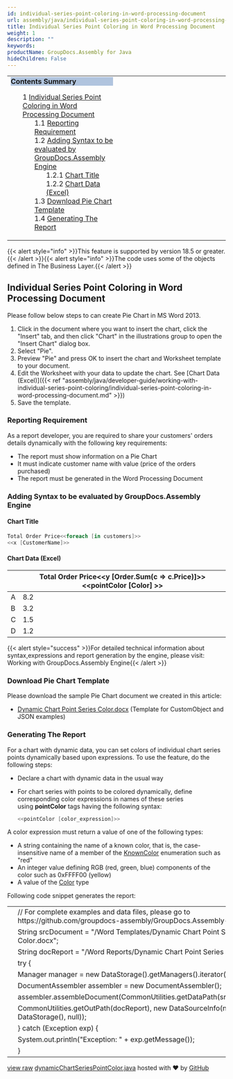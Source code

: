 ```yaml
---
id: individual-series-point-coloring-in-word-processing-document
url: assembly/java/individual-series-point-coloring-in-word-processing-document
title: Individual Series Point Coloring in Word Processing Document
weight: 1
description: ""
keywords: 
productName: GroupDocs.Assembly for Java
hideChildren: False
---
```

<table class="sectionMacro" border="0" cellpadding="5" cellspacing="0" width="100%"><tbody><tr><td valign="top" width="50%"><div class="panel" style="border-top-width: 1px; border-right-width: 1px; border-bottom-width: 1px; border-left-width: 1px;"><div class="panelHeader" style="border-bottom-width: 1px; background-color: rgb(176, 196, 222);"><b>Contents Summary</b></div><div class="panelContent"><style type="text/css">div.rbtoc1593026733250 { padding-top: 0px; padding-right: 0px; padding-bottom: 0px; padding-left: 0px; }div.rbtoc1593026733250 ul { list-style-type: none; list-style-image: none; margin-left: 0px; }div.rbtoc1593026733250 li { margin-left: 0px; padding-left: 0px; }</style><div class="toc rbtoc1593026733250"><ul class="toc-indentation"><li><span class="TOCOutline">1</span> <a href="#IndividualSeriesPointColoringinWordProcessingDocument-IndividualSeriesPointColoringinWordProcessingDocument">Individual Series Point Coloring in Word Processing Document</a><ul class="toc-indentation"><li><span class="TOCOutline">1.1</span> <a href="#IndividualSeriesPointColoringinWordProcessingDocument-ReportingRequirement">Reporting Requirement</a></li><li><span class="TOCOutline">1.2</span> <a href="#IndividualSeriesPointColoringinWordProcessingDocument-AddingSyntaxtobeevaluatedbyGroupDocs.AssemblyEngine">Adding Syntax to be evaluated by GroupDocs.Assembly Engine</a><ul class="toc-indentation"><li><span class="TOCOutline">1.2.1</span> <a href="#IndividualSeriesPointColoringinWordProcessingDocument-ChartTitle">Chart Title</a></li><li><span class="TOCOutline">1.2.2</span> <a href="#IndividualSeriesPointColoringinWordProcessingDocument-ChartData(Excel)">Chart Data (Excel)</a></li></ul></li><li><span class="TOCOutline">1.3</span> <a href="#IndividualSeriesPointColoringinWordProcessingDocument-DownloadPieChartTemplate">Download Pie Chart Template</a></li><li><span class="TOCOutline">1.4</span> <a href="#IndividualSeriesPointColoringinWordProcessingDocument-GeneratingTheReport">Generating The Report</a></li></ul></li></ul></div></div></div></td><td valign="top" width="15%">&nbsp;</td><td valign="top" width="35%">&nbsp;</td></tr></tbody></table>

{{< alert style="info" >}}This feature is supported by version 18.5 or greater.{{< /alert >}}{{< alert style="info" >}}The code uses some of the objects defined in The Business Layer.{{< /alert >}}

## Individual Series Point Coloring in Word Processing Document

Please follow below steps to can create Pie Chart in MS Word 2013.

1.  Click in the document where you want to insert the chart, click the "Insert" tab, and then click "Chart" in the illustrations group to open the "Insert Chart" dialog box.
2.  Select "Pie".
3.  Preview "Pie" and press OK to insert the chart and Worksheet template to your document.
4.  Edit the Worksheet with your data to update the chart. See [Chart Data (Excel)]({{< ref "assembly/java/developer-guide/working-with-individual-series-point-coloring/individual-series-point-coloring-in-word-processing-document.md" >}})
5.  Save the template.

### Reporting Requirement

As a report developer, you are required to share your customers' orders details dynamically with the following key requirements:

*   The report must show information on a Pie Chart
*   It must indicate customer name with value (price of the orders purchased)
*   The report must be generated in the Word Processing Document

### Adding Syntax to be evaluated by GroupDocs.Assembly Engine

#### Chart Title

```csharp
Total Order Price<<foreach [in customers]>>
<<x [CustomerName]>>

```

#### Chart Data (Excel)

|   | Total Order Price<<y [Order.Sum(c => c.Price)]>><<pointColor [Color] >> |
| --- | --- |
| A | 8.2 |
| B | 3.2 |
| C | 1.5 |
| D | 1.2 |

{{< alert style="success" >}}For detailed technical information about syntax,expressions and report generation by the engine, please visit: Working with GroupDocs.Assembly Engine{{< /alert >}}

### Download Pie Chart Template

Please download the sample Pie Chart document we created in this article:

*   [Dynamic Chart Point Series Color.docx](https://github.com/groupdocs-assembly/GroupDocs.Assembly-for-Java/blob/master/Examples/GroupDocs.Assembly.Examples.Java/Data/Storage/Word%20Templates/Dynamic%20Chart%20Point%20Series%20Color.docx) (Template for CustomObject and JSON examples) 

### Generating The Report

For a chart with dynamic data, you can set colors of individual chart series points dynamically based upon expressions. To use the feature, do the following steps:

*   Declare a chart with dynamic data in the usual way
*   For chart series with points to be colored dynamically, define corresponding color expressions in names of these series using **pointColor** tags having the following syntax:
    
    ```csharp
    <<pointColor [color_expression]>>
    ```
    

A color expression must return a value of one of the following types:

*   A string containing the name of a known color, that is, the case-insensitive name of a member of the [KnownColor](https://msdn.microsoft.com/en-us/library/system.drawing.knowncolor(v=vs.110).aspx) enumeration such as "red"
*   An integer value defining RGB (red, green, blue) components of the color such as 0xFFFF00 (yellow)
*   A value of the [Color](http://msdn.microsoft.com/en-us/library/system.drawing.color(v=vs.110).aspx) type

Following code snippet generates the report:

<table class="highlight tab-size js-file-line-container" data-tab-size="8" data-paste-markdown-skip=""><tbody><tr><td id="file-dynamicchartseriespointcolor-java-L1" class="blob-num js-line-number" data-line-number="1"></td><td id="file-dynamicchartseriespointcolor-java-LC1" class="blob-code blob-code-inner js-file-line"><span class="pl-c"><span class="pl-c">//</span> For complete examples and data files, please go to https://github.com/groupdocs-assembly/GroupDocs.Assembly-for-Java</span></td></tr><tr><td id="file-dynamicchartseriespointcolor-java-L2" class="blob-num js-line-number" data-line-number="2"></td><td id="file-dynamicchartseriespointcolor-java-LC2" class="blob-code blob-code-inner js-file-line"><span class="pl-smi">String</span> srcDocument <span class="pl-k">=</span> <span class="pl-s"><span class="pl-pds">"</span>/Word Templates/Dynamic Chart Point Series Color.docx<span class="pl-pds">"</span></span>;</td></tr><tr><td id="file-dynamicchartseriespointcolor-java-L3" class="blob-num js-line-number" data-line-number="3"></td><td id="file-dynamicchartseriespointcolor-java-LC3" class="blob-code blob-code-inner js-file-line"><span class="pl-smi">String</span> docReport <span class="pl-k">=</span> <span class="pl-s"><span class="pl-pds">"</span>/Word Reports/Dynamic Chart Point Series Color.docx<span class="pl-pds">"</span></span>;</td></tr><tr><td id="file-dynamicchartseriespointcolor-java-L4" class="blob-num js-line-number" data-line-number="4"></td><td id="file-dynamicchartseriespointcolor-java-LC4" class="blob-code blob-code-inner js-file-line"><span class="pl-k">try</span> {</td></tr><tr><td id="file-dynamicchartseriespointcolor-java-L5" class="blob-num js-line-number" data-line-number="5"></td><td id="file-dynamicchartseriespointcolor-java-LC5" class="blob-code blob-code-inner js-file-line"><span class="pl-smi">Manager</span> manager <span class="pl-k">=</span> <span class="pl-k">new</span> <span class="pl-smi">DataStorage</span>()<span class="pl-k">.</span>getManagers()<span class="pl-k">.</span>iterator()<span class="pl-k">.</span>next();</td></tr><tr><td id="file-dynamicchartseriespointcolor-java-L6" class="blob-num js-line-number" data-line-number="6"></td><td id="file-dynamicchartseriespointcolor-java-LC6" class="blob-code blob-code-inner js-file-line"><span class="pl-smi">DocumentAssembler</span> assembler <span class="pl-k">=</span> <span class="pl-k">new</span> <span class="pl-smi">DocumentAssembler</span>();</td></tr><tr><td id="file-dynamicchartseriespointcolor-java-L7" class="blob-num js-line-number" data-line-number="7"></td><td id="file-dynamicchartseriespointcolor-java-LC7" class="blob-code blob-code-inner js-file-line">assembler<span class="pl-k">.</span>assembleDocument(<span class="pl-smi">CommonUtilities</span><span class="pl-k">.</span>getDataPath(srcDocument),</td></tr><tr><td id="file-dynamicchartseriespointcolor-java-L8" class="blob-num js-line-number" data-line-number="8"></td><td id="file-dynamicchartseriespointcolor-java-LC8" class="blob-code blob-code-inner js-file-line"><span class="pl-smi">CommonUtilities</span><span class="pl-k">.</span>getOutPath(docReport), <span class="pl-k">new</span> <span class="pl-smi">DataSourceInfo</span>(<span class="pl-k">new</span> <span class="pl-smi">DataStorage</span>(), <span class="pl-c1">null</span>));</td></tr><tr><td id="file-dynamicchartseriespointcolor-java-L9" class="blob-num js-line-number" data-line-number="9"></td><td id="file-dynamicchartseriespointcolor-java-LC9" class="blob-code blob-code-inner js-file-line">} <span class="pl-k">catch</span> (<span class="pl-smi">Exception</span> exp) {</td></tr><tr><td id="file-dynamicchartseriespointcolor-java-L10" class="blob-num js-line-number" data-line-number="10"></td><td id="file-dynamicchartseriespointcolor-java-LC10" class="blob-code blob-code-inner js-file-line"><span class="pl-smi">System</span><span class="pl-k">.</span>out<span class="pl-k">.</span>println(<span class="pl-s"><span class="pl-pds">"</span>Exception: <span class="pl-pds">"</span></span> <span class="pl-k">+</span> exp<span class="pl-k">.</span>getMessage());</td></tr><tr><td id="file-dynamicchartseriespointcolor-java-L11" class="blob-num js-line-number" data-line-number="11"></td><td id="file-dynamicchartseriespointcolor-java-LC11" class="blob-code blob-code-inner js-file-line">}</td></tr></tbody></table>

[view raw](https://gist.github.com/GroupDocsGists/7717437473f5630cdbe6e7acb93230eb/raw/f276065441edf87301d5fc5d7eb8f4107104d4bc/dynamicChartSeriesPointColor.java) [dynamicChartSeriesPointColor.java](https://gist.github.com/GroupDocsGists/7717437473f5630cdbe6e7acb93230eb#file-dynamicchartseriespointcolor-java) hosted with ❤ by [GitHub](https://github.com)

